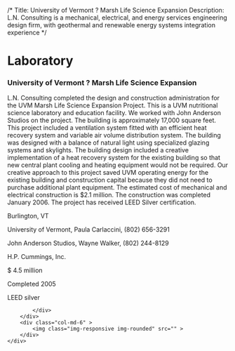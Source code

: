 /*
Title: University of Vermont ? Marsh Life Science Expansion
Description: L.N. Consulting is a mechanical, electrical, and energy services engineering design firm, with geothermal and renewable energy systems integration experience
*/

# Laboratory

<div>
	<div class="row">
		<div class="col-md-6" >
			<div class="well" >
				<h3>University of Vermont ? Marsh Life Science Expansion</h3>
				<p>
   
   L.N. Consulting completed the design and construction administration for the UVM Marsh Life Science Expansion Project.  This is a UVM nutritional science laboratory and education facility.  We worked with John Anderson Studios on the project.  The building is approximately 17,000 square feet.  This project included a ventilation system fitted with an efficient heat recovery system and variable air volume distribution system.  The building was designed with a balance of natural light using specialized glazing systems and skylights.  The building design included a creative implementation of a heat recovery system for the existing building so that new central plant cooling and heating equipment would not be required.  Our creative approach to this project saved UVM operating energy for the existing building and construction capital because they did not need to purchase additional plant equipment.  The estimated cost of mechanical and electrical construction is $2.1 million.  The construction was completed January 2006.  The project has received LEED Silver certification.
</p>
				<p>Burlington, VT</p>
				<p>University of Vermont, Paula Carlaccini, (802) 656-3291</p>
				<p>John Anderson Studios, Wayne Walker, (802) 244-8129</p>
				<p>H.P. Cummings, Inc.</p>
				<p>$ 4.5 million</p>
				<p>Completed 2005</p>
				<p>LEED silver</p>
				
			</div>
		</div>
		<div class="col-md-6" >
			<img class="img-responsive img-rounded" src="" >
		</div>
	</div>
</div>